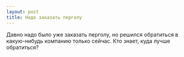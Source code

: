 ```yaml
---
layout: post 
title: Надо заказать перголу 
--- 
```

Давно надо было уже заказать перголу, но решился обратиться в какую-нибудь компанию только сейчас. Кто знает, куда лучше обратиться?